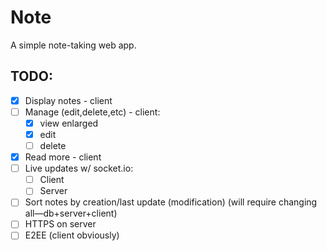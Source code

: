 # Note

A simple note-taking web app.

## TODO:
* [x] Display notes - client
* [ ] Manage (edit,delete,etc) - client:
    * [x] view enlarged
    * [x] edit
    * [ ] delete
* [x] Read more - client
* [ ] Live updates w/ socket.io:
    * [ ] Client
    * [ ] Server
* [ ] Sort notes by creation/last update (modification) (will require changing all—db+server+client)
* [ ] HTTPS on server
* [ ] E2EE (client obviously)